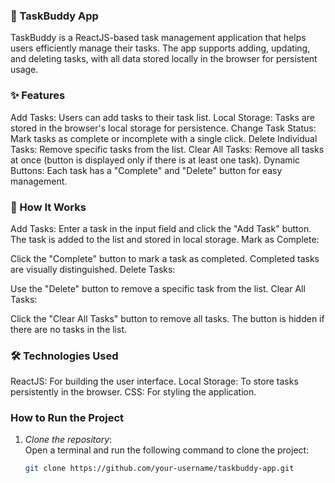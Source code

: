 ### 🌟 TaskBuddy App 
TaskBuddy is a ReactJS-based task management application that helps users efficiently manage their tasks. The app supports adding, updating, and deleting tasks, with all data stored locally in the browser for persistent usage.

### ✨ Features 
Add Tasks: Users can add tasks to their task list.
Local Storage: Tasks are stored in the browser's local storage for persistence.
Change Task Status: Mark tasks as complete or incomplete with a single click.
Delete Individual Tasks: Remove specific tasks from the list.
Clear All Tasks: Remove all tasks at once (button is displayed only if there is at least one task).
Dynamic Buttons: Each task has a "Complete" and "Delete" button for easy management.

### 🔧 How It Works 
Add Tasks:
Enter a task in the input field and click the "Add Task" button.
The task is added to the list and stored in local storage.
Mark as Complete:

Click the "Complete" button to mark a task as completed.
Completed tasks are visually distinguished.
Delete Tasks:

Use the "Delete" button to remove a specific task from the list.
Clear All Tasks:

Click the "Clear All Tasks" button to remove all tasks.
The button is hidden if there are no tasks in the list.

### 🛠️ Technologies Used 
ReactJS: For building the user interface.
Local Storage: To store tasks persistently in the browser.
CSS: For styling the application.

### How to Run the Project

1. *Clone the repository*:  
   Open a terminal and run the following command to clone the project:

   ```bash
   git clone https://github.com/your-username/taskbuddy-app.git
